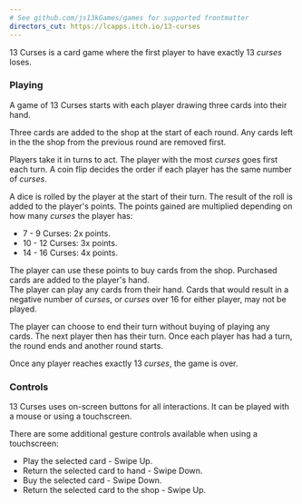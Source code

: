```yaml
---
# See github.com/js13kGames/games for supported frontmatter
directors_cut: https://lcapps.itch.io/13-curses
---
```

13 Curses is a card game where the first player to have exactly 13 *curses* loses.

### Playing
A game of 13 Curses starts with each player drawing three cards into their hand.

Three cards are added to the shop at the start of each round. Any cards left in the the shop from the previous round are removed first.

Players take it in turns to act. The player with the most *curses* goes first each turn. A coin flip decides the order if each player has the same number of *curses*.

A dice is rolled by the player at the start of their turn. The result of the roll is added to the player's points. The points gained are multiplied depending on how many *curses* the player has:

* 7 - 9 Curses: 2x points.
* 10 - 12 Curses: 3x points.
* 14 - 16 Curses: 4x points.

The player can use these points to buy cards from the shop. Purchased cards are added to the player's hand.  
The player can play any cards from their hand. Cards that would result in a negative number of *curses*, or *curses* over 16 for either player, may not be played.

The player can choose to end their turn without buying of playing any cards. The next player then has their turn. Once each player has had a turn, the round ends and another round starts.

Once any player reaches exactly 13 *curses*, the game is over.

### Controls
13 Curses uses on-screen buttons for all interactions. It can be played with a mouse or using a touchscreen.

There are some additional gesture controls available when using a touchscreen:
* Play the selected card - Swipe Up.
* Return the selected card to hand - Swipe Down.
* Buy the selected card - Swipe Down.
* Return the selected card to the shop - Swipe Up.